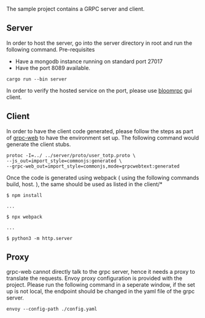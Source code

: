 The sample project contains a GRPC server and client.

## Server
In order to host the server, go into the server directory in root and run the following command.
Pre-requisites
- Have a mongodb instance running on standard port 27017
- Have the port 8089 available.

```
cargo run --bin server
```

In order to verify the hosted service on the port, please use [bloomrpc](https://github.com/uw-labs/bloomrpc) gui client.

## Client
In order to have the client code generated, please follow the steps as part of [grpc-web](https://github.com/grpc/grpc-web) to have the environment set up. The following command would generate the client stubs.

```
protoc -I=../ ../server/proto/user_totp.proto \
--js_out=import_style=commonjs:generated \
--grpc-web_out=import_style=commonjs,mode=grpcwebtext:generated
```

Once the code is generated using webpack ( using the following commands build, host. ), the same should be used as listed in the client/*

```
$ npm install

...

$ npx webpack

...

$ python3 -m http.server
```

## Proxy
grpc-web cannot directly talk to the grpc server, hence it needs a proxy to translate the requests. Envoy proxy configuration is provided with the project.
Please run the following command in a seperate window, if the set up is not local, the endpoint should be changed in the yaml file of the grpc server.

```
envoy --config-path ./config.yaml
```
